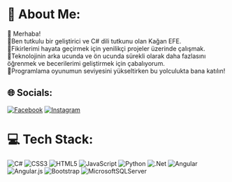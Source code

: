 # 💫 About Me:
 🤝 Merhaba! <br>👯Ben tutkulu bir geliştirici ve C# dili tutkunu olan Kağan EFE. <br>🔭Fikirlerimi hayata geçirmek için yenilikçi projeler üzerinde çalışmak. <br>🌱Teknolojinin arka ucunda ve ön ucunda sürekli olarak daha fazlasını <br>öğrenmek ve becerilerimi geliştirmek için çabalıyorum. <br>💬Programlama oyunumun seviyesini yükseltirken bu yolculukta bana katılın!<br>


## 🌐 Socials:
[![Facebook](https://img.shields.io/badge/Facebook-%231877F2.svg?logo=Facebook&logoColor=white)](https://facebook.com/kaganefe) [![Instagram](https://img.shields.io/badge/Instagram-%23E4405F.svg?logo=Instagram&logoColor=white)](https://instagram.com/kaganefe_) 

# 💻 Tech Stack:
![C#](https://img.shields.io/badge/c%23-%23239120.svg?style=for-the-badge&logo=c-sharp&logoColor=white) ![CSS3](https://img.shields.io/badge/css3-%231572B6.svg?style=for-the-badge&logo=css3&logoColor=white) ![HTML5](https://img.shields.io/badge/html5-%23E34F26.svg?style=for-the-badge&logo=html5&logoColor=white) ![JavaScript](https://img.shields.io/badge/javascript-%23323330.svg?style=for-the-badge&logo=javascript&logoColor=%23F7DF1E) ![Python](https://img.shields.io/badge/python-3670A0?style=for-the-badge&logo=python&logoColor=ffdd54) ![.Net](https://img.shields.io/badge/.NET-5C2D91?style=for-the-badge&logo=.net&logoColor=white) ![Angular](https://img.shields.io/badge/angular-%23DD0031.svg?style=for-the-badge&logo=angular&logoColor=white) ![Angular.js](https://img.shields.io/badge/angular.js-%23E23237.svg?style=for-the-badge&logo=angularjs&logoColor=white) ![Bootstrap](https://img.shields.io/badge/bootstrap-%23563D7C.svg?style=for-the-badge&logo=bootstrap&logoColor=white) ![MicrosoftSQLServer](https://img.shields.io/badge/Microsoft%20SQL%20Sever-CC2927?style=for-the-badge&logo=microsoft%20sql%20server&logoColor=white)

